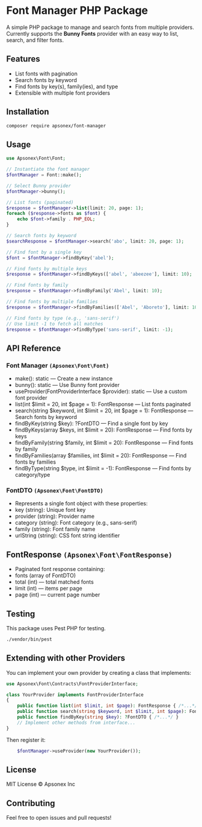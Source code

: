 # Font Manager PHP Package

A simple PHP package to manage and search fonts from multiple providers.
Currently supports the **Bunny Fonts** provider with an easy way to list, search, and filter fonts.

## Features
- List fonts with pagination
- Search fonts by keyword
- Find fonts by key(s), family(ies), and type
- Extensible with multiple font providers

## Installation

```bash
composer require apsonex/font-manager
```

## Usage

```php
use Apsonex\Font\Font;

// Instantiate the font manager
$fontManager = Font::make();

// Select Bunny provider
$fontManager->bunny();

// List fonts (paginated)
$response = $fontManager->list(limit: 20, page: 1);
foreach ($response->fonts as $font) {
    echo $font->family . PHP_EOL;
}

// Search fonts by keyword
$searchResponse = $fontManager->search('abo', limit: 20, page: 1);

// Find font by a single key
$font = $fontManager->findByKey('abel');

// Find fonts by multiple keys
$response = $fontManager->findByKeys(['abel', 'abeezee'], limit: 10);

// Find fonts by family
$response = $fontManager->findByFamily('Abel', limit: 10);

// Find fonts by multiple families
$response = $fontManager->findByFamilies(['Abel', 'Aboreto'], limit: 10);

// Find fonts by type (e.g., 'sans-serif')
// Use limit -1 to fetch all matches
$response = $fontManager->findByType('sans-serif', limit: -1);
```

## API Reference

### Font Manager `(Apsonex\Font\Font)`
- make(): static — Create a new instance
- bunny(): static — Use Bunny font provider
- useProvider(FontProviderInterface $provider): static — Use a custom font provider
- list(int $limit = 20, int $page = 1): FontResponse — List fonts paginated
- search(string $keyword, int $limit = 20, int $page = 1): FontResponse — Search fonts by keyword
- findByKey(string $key): ?FontDTO — Find a single font by key
- findByKeys(array $keys, int $limit = 20): FontResponse — Find fonts by keys
- findByFamily(string $family, int $limit = 20): FontResponse — Find fonts by family
- findByFamilies(array $families, int $limit = 20): FontResponse — Find fonts by families
- findByType(string $type, int $limit = -1): FontResponse — Find fonts by category/type

### FontDTO `(Apsonex\Font\FontDTO)`
- Represents a single font object with these properties:
- key (string): Unique font key
- provider (string): Provider name
- category (string): Font category (e.g., sans-serif)
- family (string): Font family name
- urlString (string): CSS font string identifier

## FontResponse `(Apsonex\Font\FontResponse)`
- Paginated font response containing:
- fonts (array of FontDTO)
- total (int) — total matched fonts
- limit (int) — items per page
- page (int) — current page number

## Testing
This package uses Pest PHP for testing.

```bash
./vendor/bin/pest
```

## Extending with other Providers

You can implement your own provider by creating a class that implements:

```php
use Apsonex\Font\Contracts\FontProviderInterface;

class YourProvider implements FontProviderInterface
{
    public function list(int $limit, int $page): FontResponse { /*...*/ }
    public function search(string $keyword, int $limit, int $page): FontResponse { /*...*/ }
    public function findByKey(string $key): ?FontDTO { /*...*/ }
    // Implement other methods from interface...
}
```

Then register it:

```php
    $fontManager->useProvider(new YourProvider());
```

## License
MIT License © Apsonex Inc

## Contributing
Feel free to open issues and pull requests!
